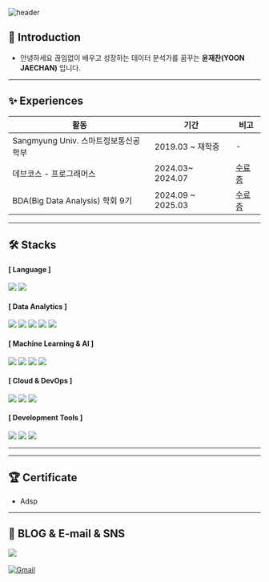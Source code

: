 ![header](https://capsule-render.vercel.app/api?type=waving&color=auto&height=300&section=header&text=JAECHAN%20YOON&fontSize=90)


## 👋 Introduction
- 안녕하세요 끊임없이 배우고 성장하는 데이터 분석가를 꿈꾸는 **윤재찬(YOON JAECHAN)** 입니다.
---

## ✨ Experiences
|활동|기간|비고|
|---|---|---|
|Sangmyung Univ. 스마트정보통신공학부|2019.03 ~ 재학중|-|
|데브코스 - 프로그래머스|2024.03~ 2024.07|[수료증]()|
|BDA(Big Data Analysis) 학회 9기|2024.09 ~ 2025.03|[수료증](https://github.com/0519chan/Certification/blob/main/9%EA%B8%B0%20%EC%88%98%EB%A3%8C%ED%95%99%ED%9A%8C%EC%9B%90%20%EC%88%98%EB%A3%8C%EC%A6%9D%20(1-266)-198.pdf)|

---

## 🛠️ Stacks
#### [ Language ]
<img src="https://img.shields.io/badge/Python-3776AB?style=flat-square&logo=Python&logoColor=white"/> <img src="https://img.shields.io/badge/SQL-4479A1?style=flat-square&logo=MySQL&logoColor=white"/>

#### [ Data Analytics ]
<img src="https://img.shields.io/badge/Pandas-150458?style=flat-square&logo=pandas&logoColor=white"/> <img src="https://img.shields.io/badge/NumPy-013243?style=flat-square&logo=NumPy&logoColor=white"/> <img src="https://img.shields.io/badge/Matplotlib-11557C?style=flat-square&logo=&logoColor=white"/> <img src="https://img.shields.io/badge/Seaborn-3776AB?style=flat-square&logo=&logoColor=white"/>  <img src="https://img.shields.io/badge/Tableau-E97627?style=flat-square&logo=Tableau&logoColor=white"/>

#### [ Machine Learning & AI ]
<img src="https://img.shields.io/badge/TensorFlow-FF6F00?style=flat-square&logo=TensorFlow&logoColor=white"/> <img src="https://img.shields.io/badge/Keras-D00000?style=flat-square&logo=Keras&logoColor=white"/> <img src="https://img.shields.io/badge/RNN-6A5ACD?style=flat-square&logo=&logoColor=white"/> <img src="https://img.shields.io/badge/CNN-228B22?style=flat-square&logo=&logoColor=white"/>

#### [ Cloud & DevOps ]
<img src="https://img.shields.io/badge/Google Cloud-4285F4?style=flat-square&logo=Google Cloud&logoColor=white"/> <img src="https://img.shields.io/badge/googlebigquery-669DF6?style=flat-square&logo=Python&logoColor=white"/> <img src="https://img.shields.io/badge/docker-2496ED?style=flat-square&logo=docker&logoColor=white"/>


#### [ Development Tools ]
<img src="https://img.shields.io/badge/Jupyter Notebook-F37626?style=flat-square&logo=Jupyter&logoColor=white"/> <img src="https://img.shields.io/badge/Google Colab-F9AB00?style=flat-square&logo=Google Colab&logoColor=white"/> <img src="https://img.shields.io/badge/VS Code-007ACC?style=flat-square&logo=Visual Studio Code&logoColor=white"/>

---




---

## 🏆 Certificate
- Adsp

---

## 💌 BLOG & E-mail & SNS 
<a href="[https://velog.io/@zaman17](https://velog.io/@laiepang/posts)"><img src="https://img.shields.io/badge/Tech%20Blog-11B48A?style=flat-square&logo=Vimeo&logoColor=white&link=https://velog.io/@zaman17"/></a>
<br/>
<br/>
[![Gmail](https://img.shields.io/badge/Gmail-D14836?style=flat-square&logo=Gmail&logoColor=white)](mailto:laiepang@gmail.com)
<br/>
<br/>

